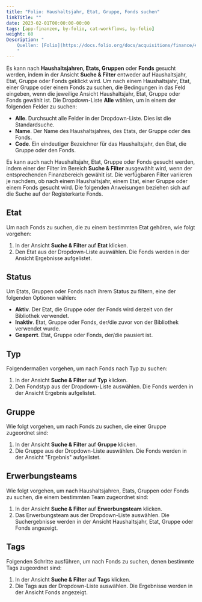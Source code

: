 ```yaml
---
title: "Folio: Haushaltsjahr, Etat, Gruppe, Fonds suchen"
linkTitle: ""
date: 2023-02-01T00:00:00-00:00
tags: [app-finanzen, by-folio, cat-workflows, by-folio]
weight: 60
Description: "
    Quellen: [Folio](https://docs.folio.org/docs/acquisitions/finance/#searching-for-a-fiscal-year-ledger-group-or-fund) & [GBV](https://info.gbv.de/display/FOLIOGBVEXTERN/Folio:+Haushaltsjahr,+Etat,+Gruppe,+Fonds+suchen)
    "
---
```


Es kann nach **Haushaltsjahren, Etats, Gruppen** oder **Fonds** gesucht werden, indem in der Ansicht **Suche & Filter** entweder auf Haushaltsjahr, Etat, Gruppe oder Fonds geklickt wird. Um nach einem Haushaltsjahr, Etat, einer Gruppe oder einem Fonds zu suchen, die Bedingungen in das Feld eingeben, wenn die jeweilige Ansicht Haushaltsjahr, Etat, Gruppe oder Fonds gewählt ist. Die Dropdown-Liste **Alle** wählen, um in einem der folgenden Felder zu suchen:

-   **Alle**. Durchsucht alle Felder in der Dropdown-Liste. Dies ist die Standardsuche.
-   **Name**. Der Name des Haushaltsjahres, des Etats, der Gruppe oder des Fonds.
-   **Code**. Ein eindeutiger Bezeichner für das Haushaltsjahr, den Etat, die Gruppe oder den Fonds.

Es kann auch nach Haushaltsjahr, Etat, Gruppe oder Fonds gesucht werden, indem einer der Filter im Bereich **Suche & Filter** ausgewählt wird, wenn der entsprechenden Finanzbereich gewählt ist. Die verfügbaren Filter variieren je nachdem, ob nach einem Haushaltsjahr, einem Etat, einer Gruppe oder einem Fonds gesucht wird. Die folgenden Anweisungen beziehen sich auf die Suche auf der Registerkarte Fonds.

## Etat

Um nach Fonds zu suchen, die zu einem bestimmten Etat gehören, wie folgt vorgehen:

1.  In der Ansicht **Suche & Filter** auf **Etat** klicken.
2.  Den Etat aus der Dropdown-Liste auswählen. Die Fonds werden in der Ansicht Ergebnisse aufgelistet.

## Status

Um Etats, Gruppen oder Fonds nach ihrem Status zu filtern, eine der folgenden Optionen wählen:

-   **Aktiv**. Der Etat, die Gruppe oder der Fonds wird derzeit von der Bibliothek verwendet.
-   **Inaktiv**. Etat, Gruppe oder Fonds, der/die zuvor von der Bibliothek verwendet wurde.
-   **Gesperrt**. Etat, Gruppe oder Fonds, der/die pausiert ist.

## Typ

Folgendermaßen vorgehen, um nach Fonds nach Typ zu suchen:

1.  In der Ansicht **Suche & Filter** auf **Typ** klicken.
2.  Den Fondstyp aus der Dropdown-Liste auswählen. Die Fonds werden in der Ansicht Ergebnis aufgelistet.

## Gruppe

Wie folgt vorgehen, um nach Fonds zu suchen, die einer Gruppe zugeordnet sind:

1.  In der Ansicht **Suche & Filter** auf **Gruppe** klicken.
2.  Die Gruppe aus der Dropdown-Liste auswählen. Die Fonds werden in der Ansicht "Ergebnis" aufgelistet.

## Erwerbungsteams

Wie folgt vorgehen, um nach Haushaltsjahren, Etats, Gruppen oder Fonds zu suchen, die einem bestimmten Team zugeordnet sind:

1.  In der Ansicht **Suche & Filter** auf **Erwerbungsteam** klicken.
2.  Das Erwerbungsteam aus der Dropdown-Liste auswählen. Die Suchergebnisse werden in der Ansicht Haushaltsjahr, Etat, Gruppe oder Fonds angezeigt.

## Tags

Folgenden Schritte ausführen, um nach Fonds zu suchen, denen bestimmte Tags zugeordnet sind:

1.  In der Ansicht **Suche & Filter** auf **Tags** klicken.
2.  Die Tags aus der Dropdown-Liste auswählen. Die Ergebnisse werden in der Ansicht Fonds angezeigt.
